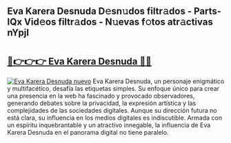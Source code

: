 ## Eva Karera Desnuda D𝚎sn𝚞dos filtr𝚊dos - Parts-IQx Vid𝚎os filtr𝚊dos - N𝚞evas f𝚘tos atr𝚊ctivas nYpjI

# <h2><a href="http://mb9y8p.tromn.icu/?c=Eva+Karera+Desnuda">🔗👉👉👉 Eva Karera Desnuda 🔗🔗</a></h2>

[![Eva Karera Desnuda nuevo](https://i.imgur.com/pEAQMta.gif)](http://mb9y8p.tromn.icu/?c=Eva+Karera+Desnuda)
Eva Karera Desnuda, un personaje enigmático y multifacético, desafía las etiquetas simples. Su enfoque único para crear una presencia en la web ha fascinado y provocado observadores, generando debates sobre la privacidad, la expresión artística y las complejidades de las sociedades digitales. Aunque su dirección futura no está clara, su influencia en los medios digitales es indiscutible. Armada con un espíritu inquebrantable y un atractivo innegable, la influencia de Eva Karera Desnuda en el panorama digital no tiene paralelo.
